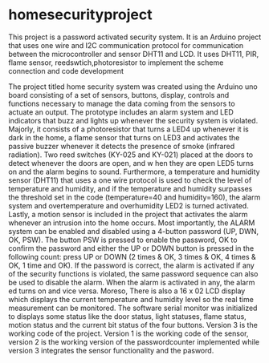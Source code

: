 # homesecurityproject
This project is a password activated security system. It is an Arduino project that uses one wire and I2C communication protocol for communication between the microcontroller and sensor DHT11 and LCD. It uses DHT11, PIR, flame sensor, reedswtich,photoresistor to implement the scheme connection and code development


The project titled home security system was created using the Arduino uno board consisting of a set of sensors, 
buttons, display, controls and functions necessary to manage the data coming from the sensors to actuate an output. 
The prototype includes an alarm system and LED indicators that buzz and lights up whenever the security system is violated.
Majorly, it consists of a photoresistor that turns a LED4 up whenever it is dark in the home, a flame sensor that turns on
LED3 and activates the passive buzzer whenever it detects the presence of smoke (infrared radiation). 
Two reed switches (KY-025 and KY-021) placed at the doors to detect whenever the doors are open, and w
hen they are open LED5 turns on and the alarm begins to sound. Furthermore, a temperature and humidity sensor (DHT11) 
that uses a one wire protocol is used to check the level of temperature and humidity, and if the temperature and 
humidity surpasses the threshold set in the code (temperature=40 and humidity=160), the alarm system and overtemperature 
and overhumidity LED2 is turned activated. Lastly, a motion sensor is included in the project that activates the alarm 
whenever an intrusion into the home occurs. Most importantly, the ALARM system can be enabled and disabled using a 
4-button password (UP, DWN, OK, PSW). The button PSW is pressed to enable the password, OK to confirm the password and 
either the UP or DOWN button is pressed in the following count: press UP or DOWN (2 times & OK, 3 times & OK, 4 times & 
OK, 1 time and OK). If the password is correct, the alarm is activated if any of the security functions is violated, 
the same password sequence can also be used to disable the alarm. When the alarm is activated in any, 
the alarm ed turns on and vice versa. Moreso, There is also a 16 x 02 LCD display which displays the current 
temperature and humidity level so the real time measurement can be monitored. The software serial monitor was 
initialized to displays some status like the door status, 
light statuses, flame status, motion status and the current bit status of the four buttons. Version 3 is the working code of the project. Version 1 is the working code of the sensor, version 2 is the working version of the passwordcounter implemented while version 3 integrates the sensor functionality and the pasword.
